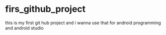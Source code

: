 # firs_github_project
this is my first git hub project and i wanna use that for android programming and android studio
